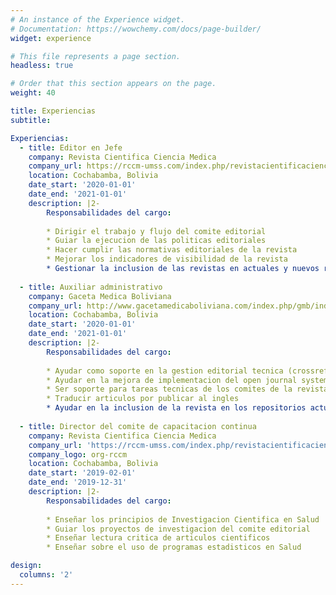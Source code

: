 ```yaml
---
# An instance of the Experience widget.
# Documentation: https://wowchemy.com/docs/page-builder/
widget: experience

# This file represents a page section.
headless: true

# Order that this section appears on the page.
weight: 40

title: Experiencias
subtitle: 

Experiencias:
  - title: Editor en Jefe 
    company: Revista Cientifica Ciencia Medica
    company_url: https://rccm-umss.com/index.php/revistacientificacienciamedica
    location: Cochabamba, Bolivia
    date_start: '2020-01-01'
    date_end: '2021-01-01'
    description: |2-
        Responsabilidades del cargo:
        
        * Dirigir el trabajo y flujo del comite editorial 
        * Guiar la ejecucion de las politicas editoriales
        * Hacer cumplir las normativas editoriales de la revista
        * Mejorar los indicadores de visibilidad de la revista 
        * Gestionar la inclusion de las revistas en actuales y nuevos repositorios digitales (Repositorios: DOAJ, LATINDEX 2.0, MIAR, CROSSREF METADATA, DIALNET, REDIB, SCIELOÇ)
  
  - title: Auxiliar administrativo
    company: Gaceta Medica Boliviana
    company_url: http://www.gacetamedicaboliviana.com/index.php/gmb/index
    location: Cochabamba, Bolivia
    date_start: '2020-01-01'
    date_end: '2021-01-01'
    description: |2-
        Responsabilidades del cargo:
        
        * Ayudar como soporte en la gestion editorial tecnica (crossref-metadata, doi metadata, crossmark metadata)
        * Ayudar en la mejora de implementacion del open journal systems 3.3
        * Ser soporte para tareas tecnicas de los comites de la revista
        * Traducir articulos por publicar al ingles
        * Ayudar en la inclusion de la revista en los repositorios actuales y nuevos: DOAJ, LATINDEX 2.0, MIAR, CROSSREF METADATA, DIALNET, REDIB, SCOPUS, EMBASE
        
  - title: Director del comite de capacitacion continua
    company: Revista Cientifica Ciencia Medica
    company_url: 'https://rccm-umss.com/index.php/revistacientificacienciamedica'
    company_logo: org-rccm
    location: Cochabamba, Bolivia
    date_start: '2019-02-01'
    date_end: '2019-12-31'
    description: |2-
        Responsabilidades del cargo:
        
        * Enseñar los principios de Investigacion Cientifica en Salud
        * Guiar los proyectos de investigacion del comite editorial
        * Enseñar lectura critica de articulos cientificos
        * Enseñar sobre el uso de programas estadisticos en Salud

design:
  columns: '2'
---
```

